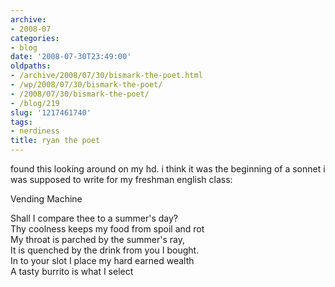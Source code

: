 ```yaml
---
archive:
- 2008-07
categories:
- blog
date: '2008-07-30T23:49:00'
oldpaths:
- /archive/2008/07/30/bismark-the-poet.html
- /wp/2008/07/30/bismark-the-poet/
- /2008/07/30/bismark-the-poet/
- /blog/219
slug: '1217461740'
tags:
- nerdiness
title: ryan the poet
---
```


found this looking around on my hd. i think it was the beginning of
a sonnet i was supposed to write for my freshman english class:

Vending Machine

Shall I compare thee to a summer's day?  
Thy coolness keeps my food from spoil and rot  
My throat is parched by the summer's ray,  
It is quenched by the drink from you I bought.  
In to your slot I place my hard earned wealth  
A tasty burrito is what I select

